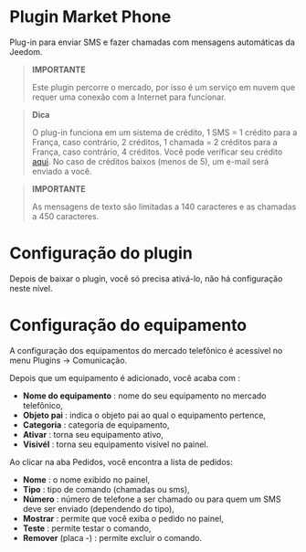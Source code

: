 # Plugin Market Phone

Plug-in para enviar SMS e fazer chamadas com mensagens automáticas da Jeedom.

> **IMPORTANTE**
>
> Este plugin percorre o mercado, por isso é um serviço em nuvem que requer uma conexão com a Internet para funcionar.

> **Dica**
>
> O plug-in funciona em um sistema de crédito, 1 SMS = 1 crédito para a França, caso contrário, 2 créditos, 1 chamada = 2 créditos para a França, caso contrário, 4 créditos. Você pode verificar seu crédito [aqui](https://market.jeedom.com/index.php?v=d&p=profils#services). No caso de créditos baixos (menos de 5), um e-mail será enviado a você.

> **IMPORTANTE**
>
> As mensagens de texto são limitadas a 140 caracteres e as chamadas a 450 caracteres.

# Configuração do plugin

Depois de baixar o plugin, você só precisa ativá-lo, não há configuração neste nível.

# Configuração do equipamento

A configuração dos equipamentos do mercado telefônico é acessível no menu Plugins → Comunicação.

Depois que um equipamento é adicionado, você acaba com :

- **Nome do equipamento** : nome do seu equipamento no mercado telefônico,
- **Objeto pai** : indica o objeto pai ao qual o equipamento pertence,
- **Categoria** : categoria de equipamento,
- **Ativar** : torna seu equipamento ativo,
- **Visivél** : torna seu equipamento visível no painel.

Ao clicar na aba Pedidos, você encontra a lista de pedidos:

- **Nome** : o nome exibido no painel,
- **Tipo** : tipo de comando (chamadas ou sms),
- **Número** : número de telefone a ser chamado ou para quem um SMS deve ser enviado (dependendo do tipo),
- **Mostrar** : permite que você exiba o pedido no painel,
- **Teste** : permite testar o comando,
- **Remover** (placa -) : permite excluir o comando.
